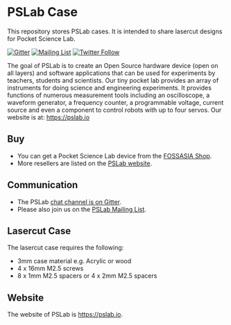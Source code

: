 # PSLab Case

This repository stores PSLab cases. It is intended to share lasercut designs for Pocket Science Lab.

[![Gitter](https://badges.gitter.im/fossasia/pslab.svg)](https://gitter.im/fossasia/pslab?utm_source=badge&utm_medium=badge&utm_campaign=pr-badge)
[![Mailing List](https://img.shields.io/badge/Mailing%20List-FOSSASIA-blue.svg)](https://groups.google.com/forum/#!forum/pslab-fossasia)
[![Twitter Follow](https://img.shields.io/twitter/follow/pslabio.svg?style=social&label=Follow&maxAge=2592000?style=flat-square)](https://twitter.com/pslabio)

The goal of PSLab is to create an Open Source hardware device (open on all layers) and software applications that can be used for experiments by teachers, students and scientists. Our tiny pocket lab provides an array of instruments for doing science and engineering experiments. It provides functions of numerous measurement tools including an oscilloscope, a waveform generator, a frequency counter, a programmable voltage, current source and even a component to control robots with up to four servos. Our website is at: https://pslab.io

## Buy

* You can get a Pocket Science Lab device from the [FOSSASIA Shop](https://fossasia.com).
* More resellers are listed on the [PSLab website](https://pslab.io/shop/).

## Communication

* The PSLab [chat channel is on Gitter](https://gitter.im/fossasia/pslab).
* Please also join us on the [PSLab Mailing List](https://groups.google.com/forum/#!forum/pslab-fossasia).

## Lasercut Case

The lasercut case requires the following:
* 3mm case material e.g. Acrylic or wood
* 4 x 16mm M2.5 screws
* 8 x 1mm M2.5 spacers or 4 x 2mm M2.5 spacers

## Website

The website of PSLab is https://pslab.io.
